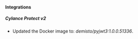 #### Integrations
##### Cylance Protect v2
- Updated the Docker image to: *demisto/pyjwt3:1.0.0.51336*.
